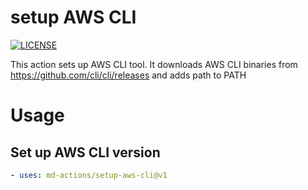 # setup AWS CLI
[![LICENSE](https://img.shields.io/github/license/md-actions/setup-github-cli)](https://github.com/md-actions/setup-github-cli/blob/main/LICENSE)

This action sets up AWS CLI tool. It downloads AWS CLI binaries from https://github.com/cli/cli/releases and adds path to PATH

   
# Usage
## Set up AWS CLI version
```yaml
- uses: md-actions/setup-aws-cli@v1
```
